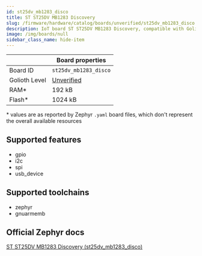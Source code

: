 ```yaml
---
id: st25dv_mb1283_disco
title: ST ST25DV MB1283 Discovery
slug: /firmware/hardware/catalog/boards/unverified/st25dv_mb1283_disco
description: IoT board ST ST25DV MB1283 Discovery, compatible with Golioth at unverified level.
image: /img/boards/null
sidebar_class_name: hide-item
---
```


[//]: # (This is an auto-generated file, do not edit! Changes to it will be lost upon re-generation)



|                | Board properties     |
| -------------  | -------------------- |
| Board ID       | `st25dv_mb1283_disco` |
| Golioth Level  | [Unverified](/firmware/hardware#unverified-boards) |
| RAM*           | 192 kB |
| Flash*         | 1024 kB |

\* values are as reported by Zephyr `.yaml` board files, which don't represent the overall available resources



## Supported features

* gpio
* i2c
* spi
* usb_device

## Supported toolchains

* zephyr
* gnuarmemb

## Official Zephyr docs

[ST ST25DV MB1283 Discovery (st25dv_mb1283_disco)](https://docs.zephyrproject.org/latest/boards/st/st25dv_mb1283_disco/doc/index.html)
